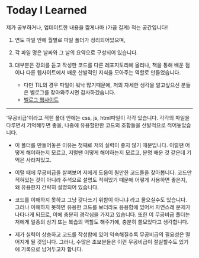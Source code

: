 # Today I Learned

제가 공부하거나, 업데이트한 내용을 짧게나마 (가끔 길게) 적는 공간입니다!

1. 연도 파일 안에 월별로 파일 폴더가 정리되어있으며,
2. 각 파일 명은 날짜와 그 날의 요약으로 구성되어 있습니다.
3. 대부분은 강의를 듣고 작성한 코드를 다른 레포지토리에 올리나, 책을 통해 배운 점이나 다른 웹사이트에서 배운 산발적인 지식을 모아주는 역할로 만들었습니다.

   - 다만 TIL의 경우 파일이 워낙 많기때문에, 저의 자세한 생각을 알고싶으신 분들은 벨로그를 찾아와주시면 감사하겠습니다.
   - [벨로그 웹사이트](https://velog.io/@duckgus)

---

'무공비급'이라고 적힌 폴더 안에는 css, js, html파일이 각각 있습니다. 각각의 파일을 다루면서 기억해두면 좋을, 나중에 유용할만한 코드의 조합들을 산발적으로 적어놓았습니다.

- 이 폴더를 만들어놓은 이유는 첫째로 저의 실력이 좋지 않기 때문입니다. 이럴땐 어떻게 해야하는지 모르고, 저럴땐 어떻게 해야하는지 모르고, 분명 배운 것 같은데 기억은 사라져있고.

- 이럴 때에 무공비급을 살펴보며 저에게 도움이 될만한 코드들을 찾아봅니다. 코드만 적혀있는 것이 아니라 주석으로 설명도 적혀있기 때문에 어떻게 사용하면 좋은지, 왜 유용한지 간략히 설명되어 있습니다.

- 코드를 이해하지 못하고 그냥 갖다쓰기 위함이 아니냐 라고 물으실수도 있습니다. 그러나 이해하지 못하면 유용한 코드를 보더라도 응용함에 있어서 자연스레 문제가 나타나게 되므로, 이에 충분히 경각심을 가지고 있습니다. 또한 이 무공비급 폴더는 저에게 일종의 상기 또는 복습의 역할도 해주기에, 충분히 쓸모있다고 생각합니다.

- 제가 실력이 상승하고 코드를 작성함에 있어 익숙해질수록 무공비급의 필요성은 떨어지게 될 것입니다. 그러나, 수많은 초보분들은 이런 무공비급이 절실할수도 있기에 기록으로 남겨두고자 합니다.
